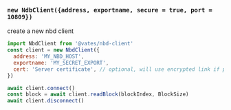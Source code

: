 ### `new NdbClient({address, exportname, secure = true, port = 10809})`

create a new nbd client

```js
import NbdClient from '@vates/nbd-client'
const client = new NbdClient({
  address: 'MY_NBD_HOST',
  exportname: 'MY_SECRET_EXPORT',
  cert: 'Server certificate', // optional, will use encrypted link if provided
})

await client.connect()
const block = await client.readBlock(blockIndex, BlockSize)
await client.disconnect()
```

